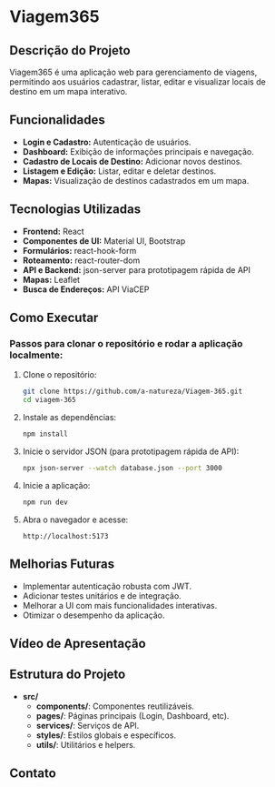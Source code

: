 # Viagem365

## Descrição do Projeto

Viagem365 é uma aplicação web para gerenciamento de viagens, permitindo aos usuários cadastrar, listar, editar e visualizar locais de destino em um mapa interativo.

## Funcionalidades

- **Login e Cadastro:** Autenticação de usuários.
- **Dashboard:** Exibição de informações principais e navegação.
- **Cadastro de Locais de Destino:** Adicionar novos destinos.
- **Listagem e Edição:** Listar, editar e deletar destinos.
- **Mapas:** Visualização de destinos cadastrados em um mapa.

## Tecnologias Utilizadas

- **Frontend:** React
- **Componentes de UI:** Material UI, Bootstrap
- **Formulários:** react-hook-form
- **Roteamento:** react-router-dom
- **API e Backend:** json-server para prototipagem rápida de API
- **Mapas:** Leaflet
- **Busca de Endereços:** API ViaCEP

## Como Executar

### Passos para clonar o repositório e rodar a aplicação localmente:

1. Clone o repositório:
    ```bash
    git clone https://github.com/a-natureza/Viagem-365.git
    cd viagem-365
    ```

2. Instale as dependências:
    ```bash
    npm install
    ```

3. Inicie o servidor JSON (para prototipagem rápida de API):
    ```bash
    npx json-server --watch database.json --port 3000
    ```

4. Inicie a aplicação:
    ```bash
    npm run dev
    ```

5. Abra o navegador e acesse:
    ```
    http://localhost:5173
    ```

## Melhorias Futuras

- Implementar autenticação robusta com JWT.
- Adicionar testes unitários e de integração.
- Melhorar a UI com mais funcionalidades interativas.
- Otimizar o desempenho da aplicação.

## Vídeo de Apresentação
<!-- 
[![Assista ao vídeo de apresentação](https://img.youtube.com/vi/seu-video-id/0.jpg)](https://www.youtube.com/watch?v=seu-video-id) -->

## Estrutura do Projeto

- **src/**
  - **components/**: Componentes reutilizáveis.
  - **pages/**: Páginas principais (Login, Dashboard, etc).
  - **services/**: Serviços de API.
  - **styles/**: Estilos globais e específicos.
  - **utils/**: Utilitários e helpers.

## Contato

<!-- Para mais informações, entre em contato pelo e-mail: [seu-email@example.com](mailto:seu-email@example.com). -->
